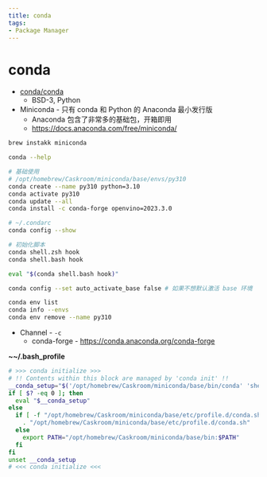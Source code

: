 ```yaml
---
title: conda
tags:
- Package Manager
---
```


# conda

- [conda/conda](https://github.com/conda/conda)
  - BSD-3, Python
- Miniconda - 只有 conda 和 Python 的 Anaconda 最小发行版
  - Anaconda 包含了非常多的基础包，开箱即用
  - https://docs.anaconda.com/free/miniconda/

```bash
brew instakk miniconda

conda --help

# 基础使用
# /opt/homebrew/Caskroom/miniconda/base/envs/py310
conda create --name py310 python=3.10
conda activate py310
conda update --all
conda install -c conda-forge openvino=2023.3.0

# ~/.condarc
conda config --show

# 初始化脚本
conda shell.zsh hook
conda shell.bash hook

eval "$(conda shell.bash hook)"

conda config --set auto_activate_base false # 如果不想默认激活 base 环境

conda env list
conda info --envs
conda env remove --name py310
```

- Channel - `-c`
  - conda-forge - https://conda.anaconda.org/conda-forge

**~~/.bash_profile**

```sh
# >>> conda initialize >>>
# !! Contents within this block are managed by 'conda init' !!
__conda_setup="$('/opt/homebrew/Caskroom/miniconda/base/bin/conda' 'shell.bash' 'hook' 2> /dev/null)"
if [ $? -eq 0 ]; then
  eval "$__conda_setup"
else
  if [ -f "/opt/homebrew/Caskroom/miniconda/base/etc/profile.d/conda.sh" ]; then
    . "/opt/homebrew/Caskroom/miniconda/base/etc/profile.d/conda.sh"
  else
    export PATH="/opt/homebrew/Caskroom/miniconda/base/bin:$PATH"
  fi
fi
unset __conda_setup
# <<< conda initialize <<<
```
